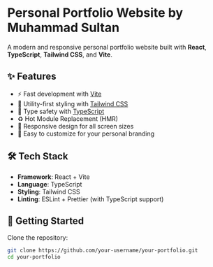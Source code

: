 # Personal Portfolio Website by Muhammad Sultan

A modern and responsive personal portfolio website built with **React**, **TypeScript**, **Tailwind CSS**, and **Vite**.

## ✨ Features

- ⚡️ Fast development with [Vite](https://vitejs.dev/)
- 💅 Utility-first styling with [Tailwind CSS](https://tailwindcss.com/)
- 🔐 Type safety with [TypeScript](https://www.typescriptlang.org/)
- ♻️ Hot Module Replacement (HMR)
- 📱 Responsive design for all screen sizes
- 🎨 Easy to customize for your personal branding

## 🛠️ Tech Stack

- **Framework**: React + Vite
- **Language**: TypeScript
- **Styling**: Tailwind CSS
- **Linting**: ESLint + Prettier (with TypeScript support)

## 🚀 Getting Started

Clone the repository:

```bash
git clone https://github.com/your-username/your-portfolio.git
cd your-portfolio
```
